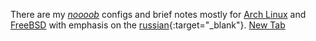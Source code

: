 There are my *[noooob](http://vignette2.wikia.nocookie.net/uncyclopedia/images/1/15/Fixing.gif)* configs and brief notes mostly for [Arch Linux](https://www.archlinux.org/) and [FreeBSD](https://www.freebsd.org/) with emphasis on the [russian](http://www.mk.ru/upload/entities/2016/10/28/articles/detailPicture/7a/78/31/480953308_3598083.jpg){:target="_blank"}.
<a href="google.com" target="_blank">New Tab</a>
